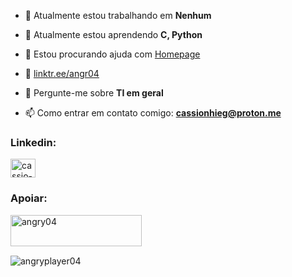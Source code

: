 
- 🔭 Atualmente estou trabalhando em **Nenhum**

- 🌱 Atualmente estou aprendendo **C, Python**

- 🤝 Estou procurando ajuda com [Homepage](https://github.com/AngryPlayer04/homepage)

- 🌳 [linktr.ee/angr04](https://linktr.ee/angr04)

- 💬 Pergunte-me sobre **TI em geral**

- 📫 Como entrar em contato comigo: **cassionhieg@proton.me**

<h3 align="left">Linkedin:</h3>
<p align="left">
<a href="https://linkedin.com/in/cassio-nhiemetz-guimaraes" target="blank"><img align="center" src="https://raw.githubusercontent.com/rahuldkjain/github-profile-readme-generator/master/src/images/icons/Social/linked-in-alt.svg" alt="cassio-nhiemetz-guimaraes" height="30" width="40" /></a>
</p>
<h3 align="left">Apoiar:</h3>
<p><a href="https://ko-fi.com/angry04"> <img align="left" src="https://cdn.ko-fi.com/cdn/kofi3.png?v=3" height="50" width="210" alt="angry04" /></a></p><br><br>
<br>

<p><img align="center" src="https://github-readme-stats.vercel.app/api?username=angryplayer04&show_icons=true&locale=pt-br&theme=shades-of-purple" alt="angryplayer04" /></p>
<br>
